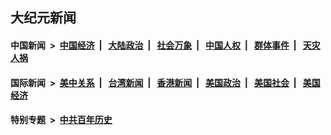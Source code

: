 ## 大纪元新闻

#### 中国新闻 &nbsp;>&nbsp; [中国经济](indexes/ncid283/README.md?02200845) &nbsp;| &nbsp; [大陆政治](indexes/ncid277/README.md?02200845) &nbsp;| &nbsp; [社会万象](indexes/ncid282/README.md?02200845) &nbsp;| &nbsp; [中国人权](indexes/ncid278/README.md?02200845) &nbsp;| &nbsp; [群体事件](indexes/ncid279/README.md?02200845) &nbsp;| &nbsp; [天灾人祸](indexes/ncid280/README.md?02200845)

#### 国际新闻 &nbsp;>&nbsp; [美中关系](indexes/nf1412576/README.md?02200845) &nbsp;| &nbsp; [台湾新闻](indexes/ncid1349361/README.md?02200845) &nbsp;| &nbsp; [香港新闻](indexes/ncid1349362/README.md?02200845) &nbsp;| &nbsp; [美国政治](indexes/ncid1078159/README.md?02200845) &nbsp;| &nbsp; [美国社会](indexes/ncid1078160/README.md?02200845) &nbsp;| &nbsp; [美国经济](indexes/ncid1078158/README.md?02200845)

#### 特别专题 &nbsp;>&nbsp; [中共百年历史](https://github.com/epoch-news/epoch-special/blob/master/README.md?02200845)  
